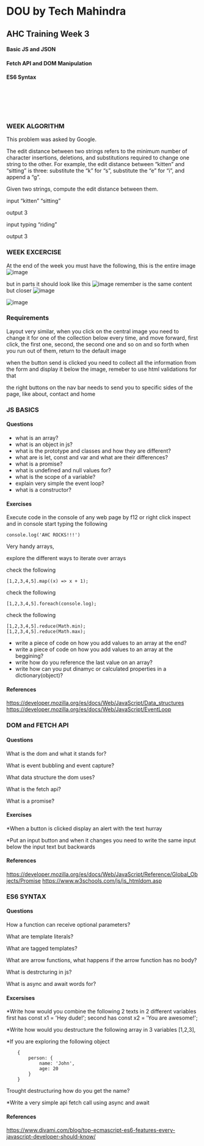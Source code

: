 # DOU by Tech Mahindra

## AHC Training Week 3

#### Basic JS and JSON
#### Fetch API and DOM Manipulation 
#### ES6 Syntax

<br/>
<br/>
<br/>
<br/>

### WEEK ALGORITHM

This problem was asked by Google.

The edit distance between two strings refers to the minimum number of character insertions, deletions, and substitutions required to change one string to the other. For example, the edit distance between “kitten” and “sitting” is three: substitute the “k” for “s”, substitute the “e” for “i”, and append a “g”.

Given two strings, compute the edit distance between them.

input 
“kitten” “sitting” 

output 
3


input 
typing “riding” 

output 
3



### WEEK EXCERCISE
At the end of the week you must have the following, this is the entire image
![image](imgs/project1.png)
<br/>

but in parts it should look like this
![image](imgs/project2.png)
remember is the same content but closer
![image](imgs/project3.png)

![image](imgs/project4.png)


### Requirements

Layout very similar, when you click on the central image you need to change it for one of the collection below every time, and move forward, first click, the first one, second, the second one and so on and so forth when you run out of them, return to the default image

when the button send is clicked you need to collect all the information from the form and display it below the image, remeber to use html validations for that

the right buttons on the nav bar needs to send you to specific sides of the page, like about, contact and home




### JS BASICS

#### Questions
* what is an array?
* what is an object in js?
* what is the prototype and classes and how they are different?
* what are is let, const and var and what are their differences?
* what is a promise?
* what is undefined and null values for?
* what is the scope of a variable?
* explain very simple the event loop?
* what is a constructor?

####  Exercises

Execute code in the console of any web page by f12 or right click inspect and in console start typing the following

```
console.log('AHC ROCKS!!!')
```

Very handy arrays,

explore the different ways to iterate over arrays

check the following

```
[1,2,3,4,5].map((x) => x + 1);
```
check the following

```
[1,2,3,4,5].foreach(console.log);
```

check the following

```
[1,2,3,4,5].reduce(Math.min);
[1,2,3,4,5].reduce(Math.max);
```

* write a piece of code on how you add values to an array at the end?
* write a piece of code on how you add values to an array at the beggining?
* write how do you reference the last value on an array?
* write how can you put dinamyc or calculated properties in a dictionary(object)?



####  References

https://developer.mozilla.org/es/docs/Web/JavaScript/Data_structures
https://developer.mozilla.org/es/docs/Web/JavaScript/EventLoop




### DOM and FETCH API
#### Questions
What is the dom and what it stands for?

What is event bubbling and event capture?

What data structure the dom uses?

What is the fetch api?

What is a promise?

#### Exercises

*When a button is clicked display an alert with the text hurray

*Put an input button and when it changes you need to write the same input below the input text but backwards

#### References 
https://developer.mozilla.org/es/docs/Web/JavaScript/Reference/Global_Objects/Promise
https://www.w3schools.com/js/js_htmldom.asp



### ES6 SYNTAX
#### Questions

How a function can receive optional parameters?

What are template literals?

What are tagged templates?

What are arrow functions, what happens if the arrow function has no body?

What is destrcturing in js?

What is async and await words for?




#### Excersises

*Write how would you combine the following 2 texts in 2 different variables 
first has const x1 = 'Hey dude!';
second has const x2 = 'You are awesome!';

*Write how would you destructure the following array in 3 variables [1,2,3],

*If you are exploring the following object
```
	{
		person: {
			name: 'John',
			age: 20
		}
	}
```
Trought destructuring how do you get the name?

*Write a very simple api fetch call using async and await





#### References 
https://www.divami.com/blog/top-ecmascript-es6-features-every-javascript-developer-should-know/
